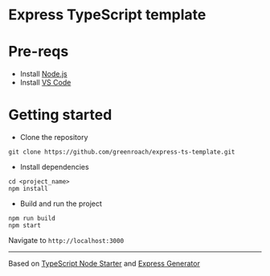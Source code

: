 # Express TypeScript template

# Pre-reqs

- Install [Node.js](https://nodejs.org/en/)
- Install [VS Code](https://code.visualstudio.com/)

# Getting started

- Clone the repository

```
git clone https://github.com/greenroach/express-ts-template.git
```

- Install dependencies

```
cd <project_name>
npm install
```

- Build and run the project

```
npm run build
npm start
```

Navigate to `http://localhost:3000`

---

Based on [TypeScript Node Starter](https://github.com/Microsoft/TypeScript-Node-Starter) and [Express Generator](https://github.com/expressjs/generator)
